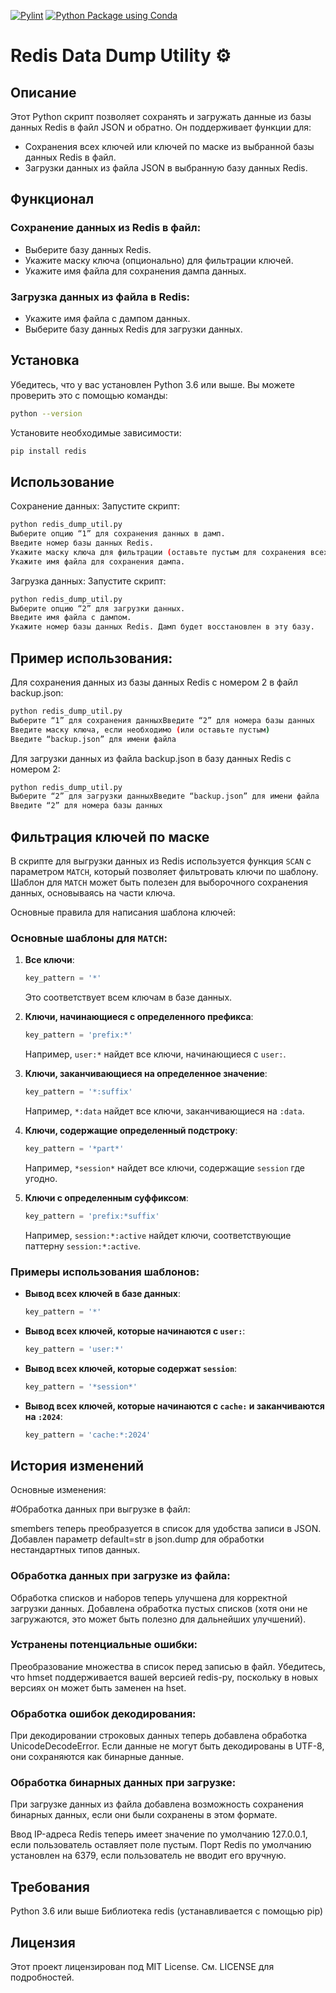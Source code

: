 [![Pylint](https://github.com/iwizard7/redis-dump-restore/actions/workflows/pylint.yml/badge.svg)](https://github.com/iwizard7/redis-dump-restore/actions/workflows/pylint.yml) [![Python Package using Conda](https://github.com/iwizard7/redis-dump-restore/actions/workflows/python-package-conda.yml/badge.svg)](https://github.com/iwizard7/redis-dump-restore/actions/workflows/python-package-conda.yml)
# Redis Data Dump Utility ⚙️

## Описание

Этот Python скрипт позволяет сохранять и загружать данные из базы данных Redis в файл JSON и обратно. Он поддерживает функции для:

* Сохранения всех ключей или ключей по маске из выбранной базы данных Redis в файл.
* Загрузки данных из файла JSON в выбранную базу данных Redis.

## Функционал

### Сохранение данных из Redis в файл:

* Выберите базу данных Redis.
* Укажите маску ключа (опционально) для фильтрации ключей.
* Укажите имя файла для сохранения дампа данных.

### Загрузка данных из файла в Redis:

* Укажите имя файла с дампом данных.
* Выберите базу данных Redis для загрузки данных.

## Установка

Убедитесь, что у вас установлен Python 3.6 или выше. Вы можете проверить это с помощью команды:

```bash
python --version
```
Установите необходимые зависимости:
```bash
pip install redis
```
## Использование

Сохранение данных:
Запустите скрипт:
```bash
python redis_dump_util.py
Выберите опцию “1” для сохранения данных в дамп.
Введите номер базы данных Redis.
Укажите маску ключа для фильтрации (оставьте пустым для сохранения всех ключей).
Укажите имя файла для сохранения дампа.
```
Загрузка данных:
Запустите скрипт:
```bash
python redis_dump_util.py
Выберите опцию “2” для загрузки данных.
Введите имя файла с дампом.
Укажите номер базы данных Redis. Дамп будет восстановлен в эту базу.
```

## Пример использования:
Для сохранения данных из базы данных Redis с номером 2 в файл backup.json:
```bash
python redis_dump_util.py
Выберите “1” для сохранения данныхВведите “2” для номера базы данных
Введите маску ключа, если необходимо (или оставьте пустым)
Введите “backup.json” для имени файла
```
Для загрузки данных из файла backup.json в базу данных Redis с номером 2:
```bash
python redis_dump_util.py
Выберите “2” для загрузки данныхВведите “backup.json” для имени файла
Введите “2” для номера базы данных
```
## Фильтрация ключей по маске
В скрипте для выгрузки данных из Redis используется функция `SCAN` с параметром `MATCH`, который позволяет фильтровать ключи по шаблону. 
Шаблон для `MATCH` может быть полезен для выборочного сохранения данных, основываясь на части ключа. 

Основные правила для написания шаблона ключей:

### Основные шаблоны для `MATCH`:

1. **Все ключи**:
   ```python
   key_pattern = '*'
   ```
   Это соответствует всем ключам в базе данных.

2. **Ключи, начинающиеся с определенного префикса**:
   ```python
   key_pattern = 'prefix:*'
   ```
   Например, `user:*` найдет все ключи, начинающиеся с `user:`.

3. **Ключи, заканчивающиеся на определенное значение**:
   ```python
   key_pattern = '*:suffix'
   ```
   Например, `*:data` найдет все ключи, заканчивающиеся на `:data`.

4. **Ключи, содержащие определенный подстроку**:
   ```python
   key_pattern = '*part*'
   ```
   Например, `*session*` найдет все ключи, содержащие `session` где угодно.

5. **Ключи с определенным суффиксом**:
   ```python
   key_pattern = 'prefix:*suffix'
   ```
   Например, `session:*:active` найдет ключи, соответствующие паттерну `session:*:active`.

### Примеры использования шаблонов:

- **Вывод всех ключей в базе данных**:
  ```python
  key_pattern = '*'
  ```

- **Вывод всех ключей, которые начинаются с `user:`**:
  ```python
  key_pattern = 'user:*'
  ```

- **Вывод всех ключей, которые содержат `session`**:
  ```python
  key_pattern = '*session*'
  ```

- **Вывод всех ключей, которые начинаются с `cache:` и заканчиваются на `:2024`**:
  ```python
  key_pattern = 'cache:*:2024'
  ```

## История изменений
Основные изменения:

#Обработка данных при выгрузке в файл:

smembers теперь преобразуется в список для удобства записи в JSON.
Добавлен параметр default=str в json.dump для обработки нестандартных типов данных.

### Обработка данных при загрузке из файла:
Обработка списков и наборов теперь улучшена для корректной загрузки данных.
Добавлена обработка пустых списков (хотя они не загружаются, это может быть полезно для дальнейших улучшений).

### Устранены потенциальные ошибки:
Преобразование множества в список перед записью в файл.
Убедитесь, что hmset поддерживается вашей версией redis-py, поскольку в новых версиях он может быть заменен на hset.

### Обработка ошибок декодирования: 
При декодировании строковых данных теперь добавлена обработка UnicodeDecodeError. Если данные не могут быть декодированы в UTF-8, они сохраняются как бинарные данные.

### Обработка бинарных данных при загрузке: 
При загрузке данных из файла добавлена возможность сохранения бинарных данных, если они были сохранены в этом формате.

Ввод IP-адреса Redis теперь имеет значение по умолчанию 127.0.0.1, если пользователь оставляет поле пустым.
Порт Redis по умолчанию установлен на 6379, если пользователь не вводит его вручную.

## Требования
Python 3.6 или выше
Библиотека redis (устанавливается с помощью pip)

## Лицензия
Этот проект лицензирован под MIT License. См. LICENSE для подробностей.